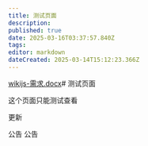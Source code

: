 ```yaml
---
title: 测试页面
description: 
published: true
date: 2025-03-16T03:37:57.840Z
tags: 
editor: markdown
dateCreated: 2025-03-14T15:12:23.366Z
---
```


[wikijs-需求.docx](/test、/wikijs-需求.docx)# 测试页面

这个页面只能测试查看

更新

公告 公告